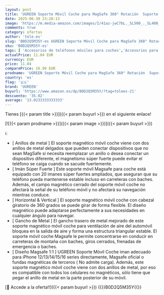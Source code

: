```yaml
---
layout: post
title: 'UGREEN Soporte Móvil Coche para MagSafe 360° Rotación  Suporte Telemovel Carro Magnético Gancho Metálico para Rejilla del Aire  Compatible con iPhone16/15/14  Samsung Galaxy y Otros Smartphones Negro'
date: 2025-06-30 23:28:13
image: 'https://m.media-amazon.com/images/I/41az-jwC7bL._SL500_._SL400_.jpg'
comments: true
category: ofertas
author: 'tole.es'
slug: 'B0D2Q5M35Y-es UGREEN Soporte Móvil Coche para MagSafe 360° Rotación...'
sku: 'B0D2Q5M35Y-es'
tags: [ 'Accesorios de teléfonos móviles para coches','Accesorios para móviles','Comunicación móvil y accesorios','Cunas de teléfonos móviles para coches','Electrónica','magsafe','ugreen','🇪🇸', ]
actualPrice: 11.04 EUR
currency: EUR
price: 11.04
comparePrice: 16.99 EUR
prodname: 'UGREEN Soporte Móvil Coche para MagSafe 360° Rotación  Suporte Telemovel Carro Magnético Gancho Metálico para Rejilla del Aire  Compatible con iPhone16/15/14  Samsung Galaxy y Otros Smartphones Negro'
country: 'es'
flag: '🇪🇸'
brand: 'UGREEN'
buyurl: 'https://www.amazon.es/dp/B0D2Q5M35Y/?tag=tolees-21'
descuento: '35.02'
average: '13.0233333333333'
---
```


Tienes [{{< param title >}}]({{< param buyurl >}}) en el siguiente enlace!

[![{{< param prodname >}}]({{< param image >}})]({{< param buyurl >}})

ℹ️:

- [ Anillos de metal ] El soporte magnético móvil coche viene con dos anillos de metal delgados que pueden conectar dispositivos que no sean MagSafe si necesita reemplazar un anillo o desea conectar un dispositivo diferente, el magnetismo súper fuerte puede evitar el teléfono se caiga cuando se sacude fuertemente.
- [ Imán Súper Fuerte ] Este soporte móvil Magsafe para coche está equipado con 20 imanes súper fuertes ampliados, que aseguran que su teléfono pueda mantenerse estable incluso en carreteras con baches. Además, el campo magnético cerrado del soporte móvil coche no afectará la señal de su teléfono móvil y no afectará su navegación mientras conduce.
- [ Horizontal & Vertical ] El soporte magnético móvil coche con cabezal giratorio de 360 ​​grados se puede girar de forma flexible. El diseño magnético puede adaptarse perfectamente a sus necesidades en cualquier ángulo para navegar.
- [ Gancho de Metal ] El gancho trasero de metal mejorado de este soporte magnético móvil coche para ventilación de aire del automóvil bloquea en la salida de aire y forma una estructura triangular estable. El soporte móvil coche Magsafe le permite concentrarse en conducir en carreteras de montaña con baches, giros cerrados, frenadas de emergencia o baches.
- [ Diseño Magsafe 1:1 ] UGREEN Soporte Móvil Coche iman adecuado para iPhone 12/13/14/15/16 series directamente, Magsafe oficial o fundas magnéticas de terceros ( No admite carga). Además, este soporte magnético móvil coche viene con dos anillos de metal, por eso es compatible con todos los celulares no magnéticos, sólo tiene que pegar el anillo de metal en la parte posterior de su móvil.

[🛒 Accede a la oferta!!]({{< param buyurl >}})
{{<world>}}B0D2Q5M35Y{{</world>}}
